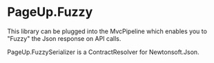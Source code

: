 # PageUp.Fuzzy
This library can be plugged into the MvcPipeline which enables you to "Fuzzy" the Json response on API calls.

PageUp.FuzzySerializer is a ContractResolver for Newtonsoft.Json.
